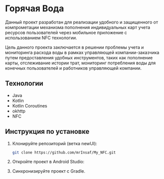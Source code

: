 # Горячая Вода

Данный проект разработан для реализации удобного и защищенного от компрометации механизма пополнения индивидуальных карт учета ресурсов пользователей через мобильное приложение с использованием NFC технологии.

Цель данного проекта заключается в решении проблемы учета и мониторинга расхода воды в рамках управляющей компании-заказчика путем предоставления удобных инструментов, таких как пополнение карты, отслеживание истории трат, мониторинг потребления воды для конечных пользователей и работников управляющей компании.

## Технологии
- Java
- Kotlin
- Kotlin Coroutines
- okhttp
- NFC

## Инструкция по установке

1. Клонируйте репозиторий (ветка newUI):
    ```sh
    git clone https://github.com/mrInsaf/My_NFC.git
    ```
2. Откройте проект в Android Studio:

3. Синхронизируйте проект с Gradle.
